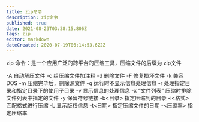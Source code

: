 ```yaml
---
title: zip命令
description: zip命令
published: true
date: 2021-08-23T03:38:15.806Z
tags: zip
editor: markdown
dateCreated: 2020-07-19T06:14:53.622Z
---
```


zip 命令：是一个应用广泛的跨平台的压缩工具，压缩文件的后缀为 zip文件

-A 自动解压文件
-c 给压缩文件加注释
-d 删除文件
-F 修复损坏文件
-k 兼容 DOS
-m 压缩完毕后，删除源文件
-q 运行时不显示信息处理信息
-r 处理指定目录和指定目录下的使用子目录
-v 显示信息的处理信息
-x “文件列表” 压缩时排除文件列表中指定的文件
-y 保留符号链接
-b<目录> 指定压缩到的目录
-i<格式> 匹配格式进行压缩
-L 显示版权信息
-t<日期> 指定压缩文件的日期
-<压缩率> 指定压缩率